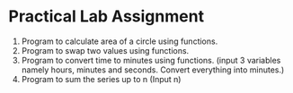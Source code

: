 # Practical Lab Assignment
1. Program to calculate area of a circle using functions.
2. Program to swap two values using functions.
3. Program to convert time to minutes using functions. (input 3 variables namely hours, minutes and seconds. Convert everything into minutes.)
4. Program to sum the series up to n (Input n)
